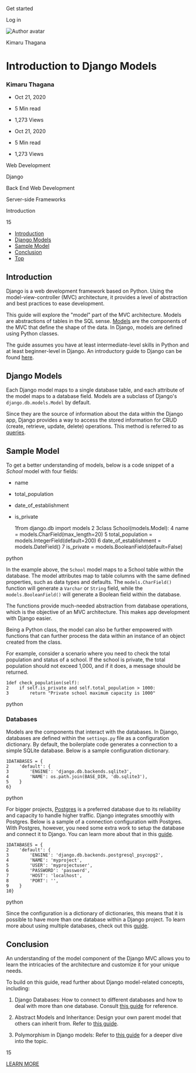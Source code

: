 <span data-css-15b13by="" aria-hidden="false">Get started</span>

<span data-css-15b13by="" aria-hidden="false">Log in</span>

<img src="../../pluralsight.imgix.net/author/lg/9be54a1d-e543-404c-8736-beb1adf2cc26.jpg" alt="Author avatar" class="jsx-3841407315" />

Kimaru Thagana

Introduction to Django Models
=============================

### Kimaru Thagana

-   Oct 21, 2020
-   5 Min read
-   1,273 Views

-   Oct 21, 2020
-   <span class="jsx-3759398792" itemprop="timeRequired">5 Min</span> read
-   1,273 Views

<span class="jsx-3759398792"></span>

<span data-css-1997kh1="">Web Development</span>

<span class="jsx-3759398792"></span>

<span data-css-1997kh1="">Django</span>

<span class="jsx-3759398792"></span>

<span data-css-1997kh1="">Back End Web Development</span>

<span class="jsx-3759398792"></span>

<span data-css-1997kh1="">Server-side Frameworks</span>

Introduction

15

-   <a href="#module-introduction" class="menu-link">Introduction</a>
-   <a href="#module-djangomodels" class="menu-link">Django Models</a>
-   <a href="#module-samplemodel" class="menu-link">Sample Model</a>
-   <a href="#module-conclusion" class="menu-link">Conclusion</a>
-   <a href="#top" class="menu-link">Top</a>

Introduction
------------

Django is a web development framework based on Python. Using the model-view-controller (MVC) architecture, it provides a level of abstraction and best practices to ease development.

This guide will explore the "model" part of the MVC architecture. Models are abstractions of tables in the SQL sense. [Models](https://docs.djangoproject.com/en/3.1/topics/db/models/) are the components of the MVC that define the shape of the data. In Django, models are defined using Python classes.

The guide assumes you have at least intermediate-level skills in Python and at least beginner-level in Django. An introductory guide to Django can be found [here](introduction-to-web-development-in-python-and-django.html).

Django Models
-------------

Each Django model maps to a single database table, and each attribute of the model maps to a database field. Models are a subclass of Django's <span class="jsx-3120878690">`django.db.models.Model`</span> by default.

Since they are the source of information about the data within the Django app, Django provides a way to access the stored information for CRUD (create, retrieve, update, delete) operations. This method is referred to as [queries](https://docs.djangoproject.com/en/3.1/topics/db/queries/).

Sample Model
------------

To get a better understanding of models, below is a code snippet of a *School* model with four fields:

-   name
-   total\_population
-   date\_of\_establishment
-   is\_private

    1from django.db import models
    2
    3class School(models.Model):
    4    name = models.CharField(max_length=20)
    5    total_population = models.IntegerField(default=200)
    6    date_of_establishment = models.DateField()
    7    is_private = models.BooleanField(default=False)

python

In the example above, the <span class="jsx-3120878690">`School`</span> model maps to a School table within the database. The model attributes map to table columns with the same defined properties, such as data types and defaults. The <span class="jsx-3120878690">`models.CharField()`</span> function will generate a <span class="jsx-3120878690">`Varchar`</span> or <span class="jsx-3120878690">`String`</span> field, while the <span class="jsx-3120878690">`models.BooleanField()`</span> will generate a Boolean field within the database.

The functions provide much-needed abstraction from database operations, which is the objective of an MVC architecture. This makes app development with Django easier.

Being a Python class, the model can also be further empowered with functions that can further process the data within an instance of an object created from the class.

For example, consider a scenario where you need to check the total population and status of a school. If the school is private, the total population should not exceed 1,000, and if it does, a message should be returned.

    1def check_population(self):
    2    if self.is_private and self.total_population > 1000:
    3        return "Private school maximum capacity is 1000"

python

### Databases

Models are the components that interact with the databases. In Django, databases are defined within the <span class="jsx-3120878690">`settings.py`</span> file as a configuration dictionary. By default, the boilerplate code generates a connection to a simple SQLite database. Below is a sample configuration dictionary.

    1DATABASES = {
    2    'default': {
    3        'ENGINE': 'django.db.backends.sqlite3',
    4        'NAME': os.path.join(BASE_DIR, 'db.sqlite3'),
    5    }
    6}

python

For bigger projects, [Postgres](https://www.postgresql.org/) is a preferred database due to its reliability and capacity to handle higher traffic. Django integrates smoothly with Postgres. Below is a sample of a connection configuration with Postgres. With Postgres, however, you need some extra work to setup the database and connect it to Django. You can learn more about that in this [guide](https://medium.com/@stackpython/how-to-start-django-project-with-a-database-postgresql-aaa1d74659d8).

    1DATABASES = {
    2    'default': {
    3        'ENGINE': 'django.db.backends.postgresql_psycopg2',
    4        'NAME': 'myproject',
    5        'USER': 'myprojectuser',
    6        'PASSWORD': 'password',
    7        'HOST': 'localhost',
    8        'PORT': '',
    9    }
    10}

python

Since the configuration is a dictionary of dictionaries, this means that it is possible to have more than one database within a Django project. To learn more about using multiple databases, check out this [guide](https://docs.djangoproject.com/en/3.1/topics/db/multi-db/).

Conclusion
----------

An understanding of the model component of the Django MVC allows you to learn the intricacies of the architecture and customize it for your unique needs.

To build on this guide, read further about Django model-related concepts, including:

1.  Django Databases: How to connect to different databases and how to deal with more than one database. Consult [this guide](https://docs.djangoproject.com/en/3.1/ref/databases/) for reference.

2.  Abstract Models and Inheritance: Design your own parent model that others can inherit from. Refer to [this guide](https://docs.djangoproject.com/en/3.1/ref/models/options/).

3.  Polymorphism in Django models: Refer to [this guide](https://realpython.com/modeling-polymorphism-django-python/) for a deeper dive into the topic.

15

[<span data-css-15b13by="" aria-hidden="false">LEARN MORE</span>](https://www.pluralsight.com/product/paths)
